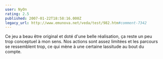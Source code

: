 ```yaml
---
user: NyOn
rating: 2.5
published: 2007-01-22T18:58:16.000Z
legacy_url: http://www.emunova.net/veda/test/982.htm#comment-7342
---
```

Ce jeu a beau être original et doté d'une belle réalisation, ça reste un peu trop conceptuel à mon sens. Nos actions sont assez limitées et les parcours se ressemblent trop, ce qui mène à une certaine lassitude au bout du compte.